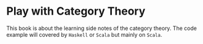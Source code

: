 # Play with Category Theory

This book is about the learning side notes of the category theory. The code example will covered by `Haskell` or `Scala` but mainly on `Scala`.

